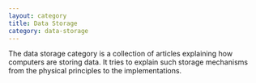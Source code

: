 ```yaml
---
layout: category
title: Data Storage
category: data-storage
---
```


The data storage category is a collection of articles explaining how computers are storing data. It tries to explain such storage mechanisms from the physical principles to the implementations.